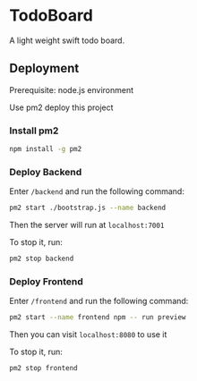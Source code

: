 # TodoBoard

A light weight swift todo board.

## Deployment

Prerequisite: node.js environment

Use pm2 deploy this project

### Install pm2

```sh
npm install -g pm2
```

### Deploy Backend

Enter `/backend` and run the following command:

```sh
pm2 start ./bootstrap.js --name backend
```

Then the server will run at `localhost:7001`

To stop it, run:

```sh
pm2 stop backend
```

### Deploy Frontend

Enter `/frontend` and run the following command:

```sh
pm2 start --name frontend npm -- run preview
```

Then you can visit `localhost:8080` to use it

To stop it, run:

```sh
pm2 stop frontend
```